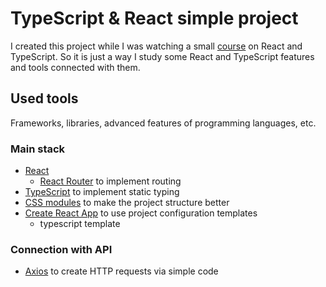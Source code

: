 # TypeScript & React simple project

I created this project while I was watching a small [course](https://youtu.be/92qcfeWxtnY) on React and TypeScript. So it is just a way I study some React and TypeScript features and tools connected with them.

## Used tools 

Frameworks, libraries, advanced features of programming languages, etc.

### Main stack

- [React](https://ru.reactjs.org/)
  - [React Router](https://reactrouter.com/) to implement routing
- [TypeScript](https://www.typescriptlang.org/) to implement static typing
- [CSS modules](https://github.com/css-modules/css-modules) to make the project structure better
- [Create React App](https://create-react-app.dev/) to use project configuration templates
  - typescript template

### Connection with API

- [Axios](https://github.com/axios/axios) to create HTTP requests via simple code